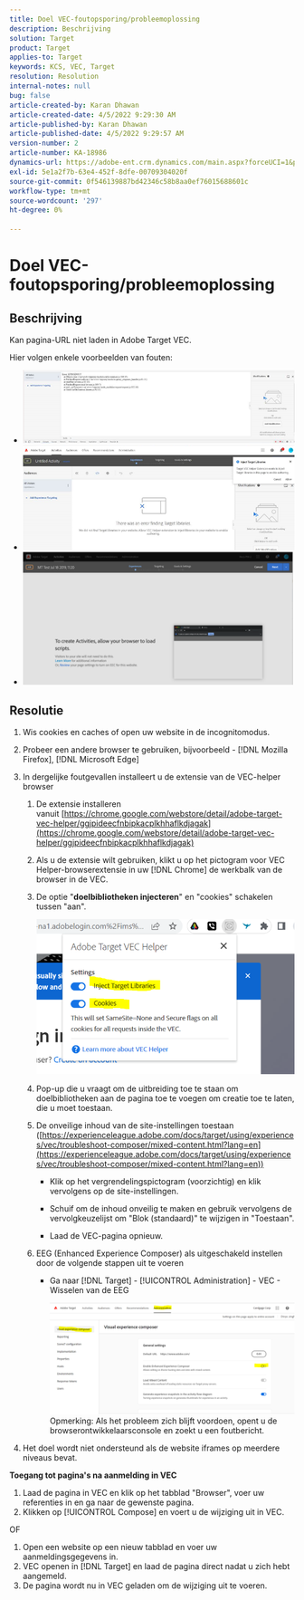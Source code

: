 ```yaml
---
title: Doel VEC-foutopsporing/probleemoplossing
description: Beschrijving
solution: Target
product: Target
applies-to: Target
keywords: KCS, VEC, Target
resolution: Resolution
internal-notes: null
bug: false
article-created-by: Karan Dhawan
article-created-date: 4/5/2022 9:29:30 AM
article-published-by: Karan Dhawan
article-published-date: 4/5/2022 9:29:57 AM
version-number: 2
article-number: KA-18986
dynamics-url: https://adobe-ent.crm.dynamics.com/main.aspx?forceUCI=1&pagetype=entityrecord&etn=knowledgearticle&id=ec1691de-c2b4-ec11-983f-000d3a5d0d73
exl-id: 5e1a2f7b-63e4-452f-8dfe-00709304020f
source-git-commit: 0f546139887bd42346c58b8aa0ef76015688601c
workflow-type: tm+mt
source-wordcount: '297'
ht-degree: 0%

---
```


# Doel VEC-foutopsporing/probleemoplossing

## Beschrijving

Kan pagina-URL niet laden in Adobe Target VEC.

Hier volgen enkele voorbeelden van fouten:

- ![](assets/___f81691de-c2b4-ec11-983f-000d3a5d0d73___.png)
- ![](assets/___071791de-c2b4-ec11-983f-000d3a5d0d73___.png)
- ![](assets/___0a1791de-c2b4-ec11-983f-000d3a5d0d73___.png)

## Resolutie

1. Wis cookies en caches of open uw website in de incognitomodus. 

1. Probeer een andere browser te gebruiken, bijvoorbeeld - [!DNL Mozilla Firefox], [!DNL Microsoft Edge]

1. In dergelijke foutgevallen installeert u de extensie van de VEC-helper browser

   1. De extensie installeren vanuit [https://chrome.google.com/webstore/detail/adobe-target-vec-helper/ggjpideecfnbipkacplkhhaflkdjagak](https://chrome.google.com/webstore/detail/adobe-target-vec-helper/ggjpideecfnbipkacplkhhaflkdjagak)

   1. Als u de extensie wilt gebruiken, klikt u op het pictogram voor VEC Helper-browserextensie in uw [!DNL Chrome] de werkbalk van de browser in de VEC. 

   1. De optie &quot;**doelbibliotheken injecteren**&quot; en &quot;cookies&quot; schakelen tussen &quot;aan&quot;.

      ![](assets/92bf52bf-21ab-ec11-983f-000d3a349523.png)

   1. Pop-up die u vraagt om de uitbreiding toe te staan om doelbibliotheken aan de pagina toe te voegen om creatie toe te laten, die u moet toestaan.

   1. De onveilige inhoud van de site-instellingen toestaan ([https://experienceleague.adobe.com/docs/target/using/experiences/vec/troubleshoot-composer/mixed-content.html?lang=en](https://experienceleague.adobe.com/docs/target/using/experiences/vec/troubleshoot-composer/mixed-content.html?lang=en))

      - Klik op het vergrendelingspictogram (voorzichtig) en klik vervolgens op de site-instellingen.

      - Schuif om de inhoud onveilig te maken en gebruik vervolgens de vervolgkeuzelijst om &quot;Blok (standaard)&quot; te wijzigen in &quot;Toestaan&quot;.

      - Laad de VEC-pagina opnieuw.
   1. EEG (Enhanced Experience Composer) als uitgeschakeld instellen door de volgende stappen uit te voeren

      - Ga naar [!DNL Target] - [!UICONTROL Administration] - VEC - Wisselen van de EEG

         ![](assets/90fdfd56-26ab-ec11-983f-000d3a349523.png)
   Opmerking: Als het probleem zich blijft voordoen, opent u de browserontwikkelaarsconsole en zoekt u een foutbericht.

1. Het doel wordt niet ondersteund als de website iframes op meerdere niveaus bevat. 

**Toegang tot pagina&#39;s na aanmelding in VEC**

1. Laad de pagina in VEC en klik op het tabblad &quot;Browser&quot;, voer uw referenties in en ga naar de gewenste pagina. 
1. Klikken op [!UICONTROL Compose] en voert u de wijziging uit in VEC. 

OF

1. Open een website op een nieuw tabblad en voer uw aanmeldingsgegevens in.
1. VEC openen in [!DNL Target] en laad de pagina direct nadat u zich hebt aangemeld. 
1. De pagina wordt nu in VEC geladen om de wijziging uit te voeren.
